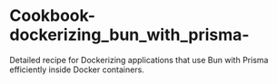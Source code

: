 # Cookbook-dockerizing_bun_with_prisma-
Detailed recipe for Dockerizing applications that use Bun with Prisma efficiently inside Docker containers.
